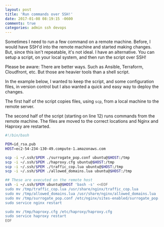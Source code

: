 ```yaml
---
layout: post
title: 'Run commands over SSH!'
date: 2017-01-08 08:19:15 -0600
comments: true
categories: admin ssh devops
---
```


Sometimes I need to run a few command on a remote machine. Before, I would have SSH'd into
the remote machine and started making changes. But, since this isn't repeatable, it's not ideal.
I have an alternative. You can setup a script, on your local system, and then run the
script over SSH!

Please be aware: There are better ways. Such as Ansible, Terraform, Cloudfront, etc. But
those are heavier tools than a shell script.

In the example below, I wanted to keep the script, and some configuration files, in version control
but I also wanted a quick and easy way to deploy the changes.

The first half of the script copies files, using `scp`, from a local machine to
the remote server.

The second half of the script (starting on line 12) runs commands from the
remote machine. The files are moved to the correct locations and Nginx and
Haproxy are restarted.

```bash
#!/bin/bash

PEM=id_rsa.pub
HOST=ec2-54-234-130-49.compute-1.amazonaws.com

scp -i ~/.ssh/$PEM ./surrogate_pop.conf ubuntu@$HOST:/tmp
scp -i ~/.ssh/$PEM ./haproxy.cfg ubuntu@$HOST:/tmp
scp -i ~/.ssh/$PEM ./traffic_cop.lua ubuntu@$HOST:/tmp
scp -i ~/.ssh/$PEM ./allowed_domains.lua ubuntu@$HOST:/tmp

## These are executed on the remote host
ssh -i ~/.ssh/$PEM ubuntu@$HOST 'bash -s' <<EOF
sudo mv /tmp/traffic_cop.lua /usr/share/nginx/traffic_cop.lua
sudo mv /tmp/allowed_domains.lua /usr/share/nginx/allowed_domains.lua
sudo mv /tmp/surrogate_pop.conf /etc/nginx/sites-enabled/surrogate_pop.conf
sudo service nginx restart

sudo mv /tmp/haproxy.cfg /etc/haproxy/haproxy.cfg
sudo service haproxy restart
EOF
```
